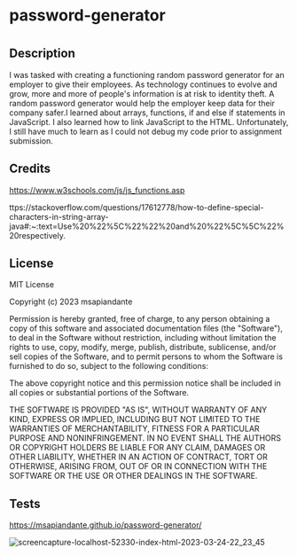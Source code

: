 # password-generator
# <Your-Project-Title>

## Description

I was tasked with creating a functioning random password generator for an employer to give their employees. As technology continues to evolve and grow, more and more of people's information is at risk to identity theft. A random password generator would help the employer keep data for their company safer.I learned about arrays, functions, if and else if statements in JavaScript. I also learned how to link JavaScript to the HTML. Unfortunately, I still have much to learn as I could not debug my code prior to assignment submission. 

## Credits
https://www.w3schools.com/js/js_functions.asp

ttps://stackoverflow.com/questions/17612778/how-to-define-special-characters-in-string-array-java#:~:text=Use%20%22%5C%22%22%20and%20%22%5C%5C%22%20respectively.

## License
MIT License

Copyright (c) 2023 msapiandante

Permission is hereby granted, free of charge, to any person obtaining a copy
of this software and associated documentation files (the "Software"), to deal
in the Software without restriction, including without limitation the rights
to use, copy, modify, merge, publish, distribute, sublicense, and/or sell
copies of the Software, and to permit persons to whom the Software is
furnished to do so, subject to the following conditions:

The above copyright notice and this permission notice shall be included in all
copies or substantial portions of the Software.

THE SOFTWARE IS PROVIDED "AS IS", WITHOUT WARRANTY OF ANY KIND, EXPRESS OR
IMPLIED, INCLUDING BUT NOT LIMITED TO THE WARRANTIES OF MERCHANTABILITY,
FITNESS FOR A PARTICULAR PURPOSE AND NONINFRINGEMENT. IN NO EVENT SHALL THE
AUTHORS OR COPYRIGHT HOLDERS BE LIABLE FOR ANY CLAIM, DAMAGES OR OTHER
LIABILITY, WHETHER IN AN ACTION OF CONTRACT, TORT OR OTHERWISE, ARISING FROM,
OUT OF OR IN CONNECTION WITH THE SOFTWARE OR THE USE OR OTHER DEALINGS IN THE
SOFTWARE.

## Tests

https://msapiandante.github.io/password-generator/

![screencapture-localhost-52330-index-html-2023-03-24-22_23_45](https://user-images.githubusercontent.com/126308793/227682133-422571cc-cd3f-491b-85e4-aa7bae13c1b0.png)

